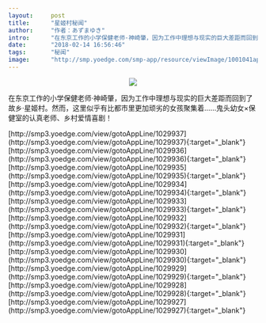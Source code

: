 ```yaml
---
layout:     post
title:      "星姬村秘闻"
author:     "作者：あずまゆき"
intro:      "在东京工作的小学保健老师·神崎肇，因为工作中理想与现实的巨大差距而回到了故乡·星姬村。然而，这里似乎有比都市里更加顽劣的女孩聚集着……鬼头幼女×保健室的认真老师、乡村爱情喜剧！"
date:       "2018-02-14 16:56:46"
tags:       "秘闻"
image:      "http://smp.yoedge.com/smp-app/resource/viewImage/1001041appline.png"
---
```

<div style="text-align: center">
<p><img src="http://smp.yoedge.com/smp-app/resource/viewImage/1001041appline.png"/></p>
</div>
<p class="post-meta">
<span>在东京工作的小学保健老师·神崎肇，因为工作中理想与现实的巨大差距而回到了故乡·星姬村。然而，这里似乎有比都市里更加顽劣的女孩聚集着……鬼头幼女×保健室的认真老师、乡村爱情喜剧！</span>
</p>
[http://smp3.yoedge.com/view/gotoAppLine/1029937](http://smp3.yoedge.com/view/gotoAppLine/1029937){:target="_blank"}
[http://smp3.yoedge.com/view/gotoAppLine/1029936](http://smp3.yoedge.com/view/gotoAppLine/1029936){:target="_blank"}
[http://smp3.yoedge.com/view/gotoAppLine/1029935](http://smp3.yoedge.com/view/gotoAppLine/1029935){:target="_blank"}
[http://smp3.yoedge.com/view/gotoAppLine/1029934](http://smp3.yoedge.com/view/gotoAppLine/1029934){:target="_blank"}
[http://smp3.yoedge.com/view/gotoAppLine/1029933](http://smp3.yoedge.com/view/gotoAppLine/1029933){:target="_blank"}
[http://smp3.yoedge.com/view/gotoAppLine/1029932](http://smp3.yoedge.com/view/gotoAppLine/1029932){:target="_blank"}
[http://smp3.yoedge.com/view/gotoAppLine/1029931](http://smp3.yoedge.com/view/gotoAppLine/1029931){:target="_blank"}
[http://smp3.yoedge.com/view/gotoAppLine/1029930](http://smp3.yoedge.com/view/gotoAppLine/1029930){:target="_blank"}
[http://smp3.yoedge.com/view/gotoAppLine/1029929](http://smp3.yoedge.com/view/gotoAppLine/1029929){:target="_blank"}
[http://smp3.yoedge.com/view/gotoAppLine/1029928](http://smp3.yoedge.com/view/gotoAppLine/1029928){:target="_blank"}
[http://smp3.yoedge.com/view/gotoAppLine/1029927](http://smp3.yoedge.com/view/gotoAppLine/1029927){:target="_blank"}


